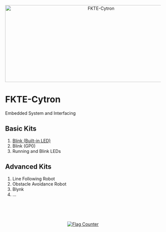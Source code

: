 <center><img src="https://norasmadi.unimap.edu.my/images/banner.png" width="605" height="249" alt="FKTE-Cytron" title="Pi Pico W + CircuitPython"></center>


# FKTE-Cytron
Embedded System and Interfacing

## Basic Kits
1. <a href="[url](https://github.com/mymadi/FKTE-Cytron/blob/main/Basic_Kits/01blink.py)">Blink (Built-in LED)</a>
2. Blink (GP0)
3. Running and Blink LEDs

## Advanced Kits
1. Line Following Robot
2. Obstacle Avoidance Robot
3. Blynk
4. ...








<br><br><br>
<p><center><a href="https://info.flagcounter.com/Pyxq"><img src="https://s01.flagcounter.com/count2/Pyxq/bg_FFFFFF/txt_000000/border_FFFFFF/columns_3/maxflags_9/viewers_0/labels_0/pageviews_1/flags_0/percent_0/" alt="Flag Counter" border="0"></a></center></p>
